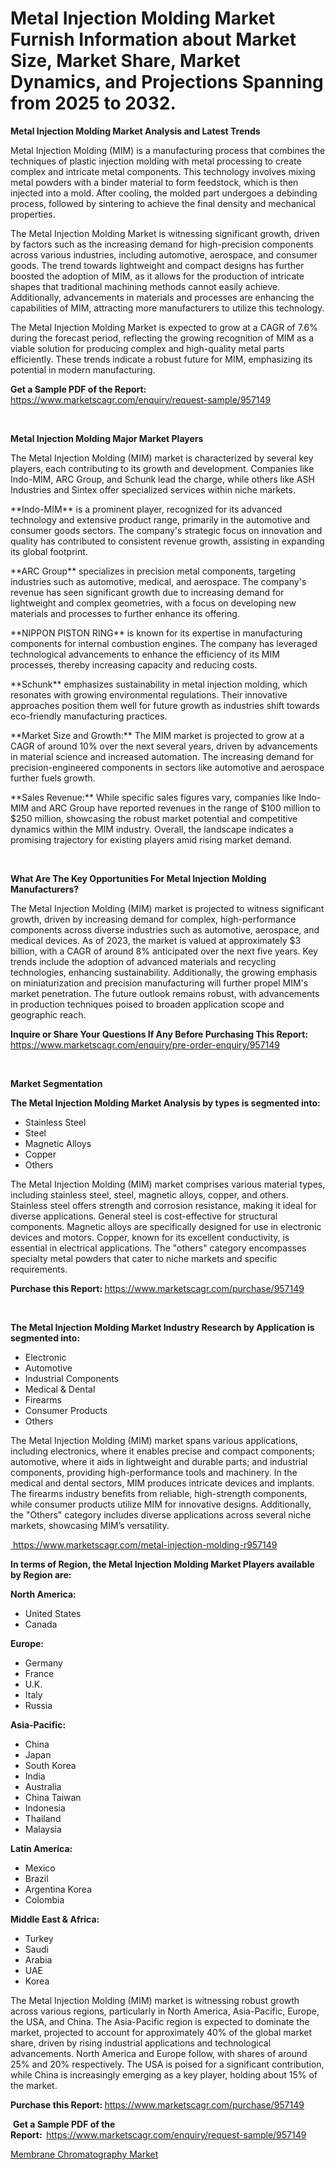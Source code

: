 <p><h1>Metal Injection Molding Market Furnish Information about Market Size, Market Share, Market Dynamics, and Projections Spanning from 2025 to 2032.</h1></p><p><strong>Metal Injection Molding Market Analysis and Latest Trends</strong></p>
<p><p>Metal Injection Molding (MIM) is a manufacturing process that combines the techniques of plastic injection molding with metal processing to create complex and intricate metal components. This technology involves mixing metal powders with a binder material to form feedstock, which is then injected into a mold. After cooling, the molded part undergoes a debinding process, followed by sintering to achieve the final density and mechanical properties.</p><p>The Metal Injection Molding Market is witnessing significant growth, driven by factors such as the increasing demand for high-precision components across various industries, including automotive, aerospace, and consumer goods. The trend towards lightweight and compact designs has further boosted the adoption of MIM, as it allows for the production of intricate shapes that traditional machining methods cannot easily achieve. Additionally, advancements in materials and processes are enhancing the capabilities of MIM, attracting more manufacturers to utilize this technology.</p><p>The Metal Injection Molding Market is expected to grow at a CAGR of 7.6% during the forecast period, reflecting the growing recognition of MIM as a viable solution for producing complex and high-quality metal parts efficiently. These trends indicate a robust future for MIM, emphasizing its potential in modern manufacturing.</p></p>
<p><strong>Get a Sample PDF of the Report:&nbsp;</strong> <a href="https://www.marketscagr.com/enquiry/request-sample/957149?utm_campaign=1999&utm_medium=2&utm_source=Github&utm_content=ia&utm_term=31012025&utm_id=metal-injection-molding">https://www.marketscagr.com/enquiry/request-sample/957149</a></p>
<p>&nbsp;</p>
<p><strong>Metal Injection Molding Major Market Players</strong></p>
<p><p>The Metal Injection Molding (MIM) market is characterized by several key players, each contributing to its growth and development. Companies like Indo-MIM, ARC Group, and Schunk lead the charge, while others like ASH Industries and Sintex offer specialized services within niche markets.</p><p>**Indo-MIM** is a prominent player, recognized for its advanced technology and extensive product range, primarily in the automotive and consumer goods sectors. The company's strategic focus on innovation and quality has contributed to consistent revenue growth, assisting in expanding its global footprint.</p><p>**ARC Group** specializes in precision metal components, targeting industries such as automotive, medical, and aerospace. The company's revenue has seen significant growth due to increasing demand for lightweight and complex geometries, with a focus on developing new materials and processes to further enhance its offering.</p><p>**NIPPON PISTON RING** is known for its expertise in manufacturing components for internal combustion engines. The company has leveraged technological advancements to enhance the efficiency of its MIM processes, thereby increasing capacity and reducing costs.</p><p>**Schunk** emphasizes sustainability in metal injection molding, which resonates with growing environmental regulations. Their innovative approaches position them well for future growth as industries shift towards eco-friendly manufacturing practices.</p><p>**Market Size and Growth:** The MIM market is projected to grow at a CAGR of around 10% over the next several years, driven by advancements in material science and increased automation. The increasing demand for precision-engineered components in sectors like automotive and aerospace further fuels growth.</p><p>**Sales Revenue:** While specific sales figures vary, companies like Indo-MIM and ARC Group have reported revenues in the range of $100 million to $250 million, showcasing the robust market potential and competitive dynamics within the MIM industry. Overall, the landscape indicates a promising trajectory for existing players amid rising market demand.</p></p>
<p>&nbsp;</p>
<p><strong>What Are The Key Opportunities For Metal Injection Molding Manufacturers?</strong></p>
<p><p>The Metal Injection Molding (MIM) market is projected to witness significant growth, driven by increasing demand for complex, high-performance components across diverse industries such as automotive, aerospace, and medical devices. As of 2023, the market is valued at approximately $3 billion, with a CAGR of around 8% anticipated over the next five years. Key trends include the adoption of advanced materials and recycling technologies, enhancing sustainability. Additionally, the growing emphasis on miniaturization and precision manufacturing will further propel MIM's market penetration. The future outlook remains robust, with advancements in production techniques poised to broaden application scope and geographic reach.</p></p>
<p><strong>Inquire or Share Your Questions If Any Before Purchasing This Report:</strong> <a href="https://www.marketscagr.com/enquiry/pre-order-enquiry/957149?utm_campaign=1999&utm_medium=2&utm_source=Github&utm_content=ia&utm_term=31012025&utm_id=metal-injection-molding">https://www.marketscagr.com/enquiry/pre-order-enquiry/957149</a></p>
<p>&nbsp;</p>
<p><strong>Market Segmentation</strong></p>
<p><strong>The Metal Injection Molding Market Analysis by types is segmented into:</strong></p>
<p><ul><li>Stainless Steel</li><li>Steel</li><li>Magnetic Alloys</li><li>Copper</li><li>Others</li></ul></p>
<p><p>The Metal Injection Molding (MIM) market comprises various material types, including stainless steel, steel, magnetic alloys, copper, and others. Stainless steel offers strength and corrosion resistance, making it ideal for diverse applications. General steel is cost-effective for structural components. Magnetic alloys are specifically designed for use in electronic devices and motors. Copper, known for its excellent conductivity, is essential in electrical applications. The "others" category encompasses specialty metal powders that cater to niche markets and specific requirements.</p></p>
<p><strong>Purchase this Report:&nbsp;</strong><a href="https://www.marketscagr.com/purchase/957149?utm_campaign=1999&utm_medium=2&utm_source=Github&utm_content=ia&utm_term=31012025&utm_id=metal-injection-molding">https://www.marketscagr.com/purchase/957149</a></p>
<p>&nbsp;</p>
<p><strong>The Metal Injection Molding Market Industry Research by Application is segmented into:</strong></p>
<p><ul><li>Electronic</li><li>Automotive</li><li>Industrial Components</li><li>Medical & Dental</li><li>Firearms</li><li>Consumer Products</li><li>Others</li></ul></p>
<p><p>The Metal Injection Molding (MIM) market spans various applications, including electronics, where it enables precise and compact components; automotive, where it aids in lightweight and durable parts; and industrial components, providing high-performance tools and machinery. In the medical and dental sectors, MIM produces intricate devices and implants. The firearms industry benefits from reliable, high-strength components, while consumer products utilize MIM for innovative designs. Additionally, the "Others" category includes diverse applications across several niche markets, showcasing MIM’s versatility.</p></p>
<p><a href="https://www.marketscagr.com/metal-injection-molding-r957149?utm_campaign=1999&utm_medium=2&utm_source=Github&utm_content=ia&utm_term=31012025&utm_id=metal-injection-molding">&nbsp;https://www.marketscagr.com/metal-injection-molding-r957149</a></p>
<p><strong>In terms of Region, the Metal Injection Molding Market Players available by Region are:</strong></p>
<p>
    <p> <strong> North America: </strong>
        <ul>
            <li>United States</li>
            <li>Canada</li>
        </ul>
        </p> 
    <p> <strong> Europe: </strong>
        <ul>
            <li>Germany</li>
            <li>France</li>
            <li>U.K.</li>
            <li>Italy</li>
            <li>Russia</li>
        </ul>
        </p> 
    <p> <strong> Asia-Pacific: </strong>
        <ul>
            <li>China</li>
            <li>Japan</li>
            <li>South Korea</li>
            <li>India</li>
            <li>Australia</li>
            <li>China Taiwan</li>
            <li>Indonesia</li>
            <li>Thailand</li>
            <li>Malaysia</li>
        </ul>
        </p> 
    <p> <strong> Latin America: </strong>
        <ul>
            <li>Mexico</li>
            <li>Brazil</li>
            <li>Argentina Korea</li>
            <li>Colombia</li>
        </ul>
        </p> 
    <p> <strong> Middle East & Africa: </strong>
        <ul>
            <li>Turkey</li>
            <li>Saudi</li>
            <li>Arabia</li>
            <li>UAE</li>
            <li>Korea</li>
        </ul>
    </p>
    </p>
<p><p>The Metal Injection Molding (MIM) market is witnessing robust growth across various regions, particularly in North America, Asia-Pacific, Europe, the USA, and China. The Asia-Pacific region is expected to dominate the market, projected to account for approximately 40% of the global market share, driven by rising industrial applications and technological advancements. North America and Europe follow, with shares of around 25% and 20% respectively. The USA is poised for a significant contribution, while China is increasingly emerging as a key player, holding about 15% of the market.</p></p>
<p><strong>Purchase this Report: </strong><a href="https://www.marketscagr.com/purchase/957149?utm_campaign=1999&utm_medium=2&utm_source=Github&utm_content=ia&utm_term=31012025&utm_id=metal-injection-molding">https://www.marketscagr.com/purchase/957149</a></p>
<p>&nbsp;<strong>Get a Sample PDF of the Report:&nbsp;&nbsp;</strong><a href="https://www.marketscagr.com/enquiry/request-sample/957149?utm_campaign=1999&utm_medium=2&utm_source=Github&utm_content=ia&utm_term=31012025&utm_id=metal-injection-molding">https://www.marketscagr.com/enquiry/request-sample/957149</a></p>
<p><strong></strong></p>
<p><p><a href="https://github.com/tamvrosiya/Market-Research-Report-List-6/blob/main/membrane-chromatography-market.md?utm_campaign=1999&utm_medium=2&utm_source=Github&utm_content=ia&utm_term=31012025&utm_id=metal-injection-molding">Membrane Chromatography Market</a></p></p>